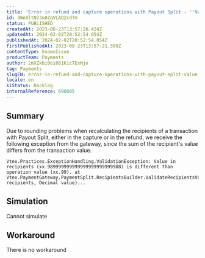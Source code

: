 ```yaml
---
title: 'Error in refund and capture operations with Payout Split - ''Value in recipients * is different than operation value *.'''
id: 3Wo9ltN7Ju0ZqVLAQZcd7m
status: PUBLISHED
createdAt: 2023-08-23T13:57:20.424Z
updatedAt: 2024-02-02T20:52:54.054Z
publishedAt: 2024-02-02T20:52:54.054Z
firstPublishedAt: 2023-08-23T13:57:21.389Z
contentType: knownIssue
productTeam: Payments
author: 2mXZkbi0oi061KicTExNjo
tag: Payments
slugEN: error-in-refund-and-capture-operations-with-payout-split-value-in-recipients-is-different-than-operation-value
locale: en
kiStatus: Backlog
internalReference: 698005
---
```


## Summary


Due to rounding problems when recalculating the recipients of a transaction with Payout Split, either in the capture or in the refund, we receive the following exception from the gateway, since the sum of the recipient's value differs from the transaction value.


    Vtex.Practices.ExceptionHandling.ValidationException: Value in recipients (xx.989999999999999999999999988) is different than operation value (xx.99). at Vtex.PaymentGateway.PaymentSplit.RecipientsBuilder.ValidateRecipientsValue(List`1 recipients, Decimal value)...



##

## Simulation


Cannot simulate


##

## Workaround


There is no workaround




